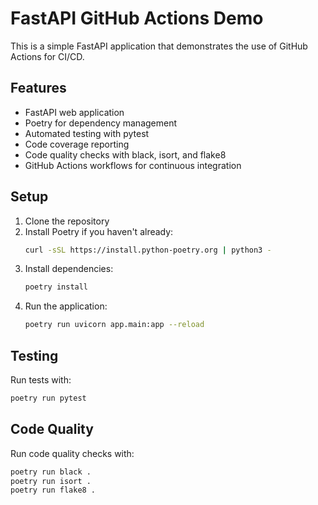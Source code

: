 # FastAPI GitHub Actions Demo

This is a simple FastAPI application that demonstrates the use of GitHub Actions for CI/CD.

## Features

- FastAPI web application
- Poetry for dependency management
- Automated testing with pytest
- Code coverage reporting
- Code quality checks with black, isort, and flake8
- GitHub Actions workflows for continuous integration

## Setup

1. Clone the repository
2. Install Poetry if you haven't already:
   ```bash
   curl -sSL https://install.python-poetry.org | python3 -
   ```
3. Install dependencies:
   ```bash
   poetry install
   ```
4. Run the application:
   ```bash
   poetry run uvicorn app.main:app --reload
   ```

## Testing

Run tests with:
```bash
poetry run pytest
```

## Code Quality

Run code quality checks with:
```bash
poetry run black .
poetry run isort .
poetry run flake8 .
```

